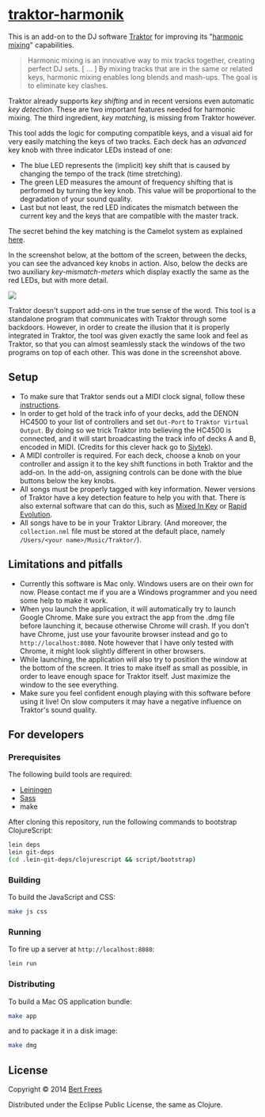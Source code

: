 [traktor-harmonik][]
====================

This is an add-on to the DJ software [Traktor][traktor] for improving
its "[harmonic mixing][harmonic-mixing]" capabilities.

> Harmonic mixing is an innovative way to mix tracks together,
> creating perfect DJ sets.
> [ ... ]
> By mixing tracks that are in the same or related keys, harmonic
> mixing enables long blends and mash-ups. The goal is to eliminate
> key clashes.

Traktor already supports *key shifting* and in recent versions even
automatic *key detection*. These are two important features needed for
harmonic mixing. The third ingredient, *key matching*, is missing from
Traktor however.

This tool adds the logic for computing compatible keys, and a visual
aid for very easily matching the keys of two tracks. Each deck has an
*advanced* key knob with three indicator LEDs instead of one:
- The blue LED represents the (implicit) key shift that is caused by
  changing the tempo of the track (time stretching).
- The green LED measures the amount of frequency shifting that is
  performed by turning the key knob. This value will be proportional
  to the degradation of your sound quality.
- Last but not least, the red LED indicates the mismatch between the
  current key and the keys that are compatible with the master track.

The secret behind the key matching is the Camelot system as explained
[here](http://www.harmonic-mixing.com/HowTo.aspx).

In the screenshot below, at the bottom of the screen, between the
decks, you can see the advanced key knobs in action. Also, below the
decks are two auxiliary *key-mismatch-meters* which display exactly
the same as the red LEDs, but with more detail.

![](https://raw.github.com/bertfrees/traktor-harmonik/doc/screenshot.png)

Traktor doesn't support add-ons in the true sense of the word. This
tool is a standalone program that communicates with Traktor through
some backdoors. However, in order to create the illusion that it is
properly integrated in Traktor, the tool was given exactly the same
look and feel as Traktor, so that you can almost seamlessly stack the
windows of the two programs on top of each other. This was done in the
screenshot above.

Setup
-----

- To make sure that Traktor sends out a MIDI clock signal, follow these
  [instructions](http://www.native-instruments.com/knowledge/questions/817/How+to+send+a+MIDI+clock+sync+signal+from+TRAKTOR%3F).
- In order to get hold of the track info of your decks, add the DENON
  HC4500 to your list of controllers and set `Out-Port` to `Traktor
  Virtual Output`. By doing so we trick Traktor into believing the
  HC4500 is connected, and it will start broadcasting the track info
  of decks A and B, encoded in MIDI.  (Credits for this clever hack go
  to [Siytek](http://forum.djtechtools.com/showthread.php?t=28523)).
- A MIDI controller is required. For each deck, choose a knob on your
  controller and assign it to the key shift functions in both Traktor
  and the add-on. In the add-on, assigning controls can be done with
  the blue buttons below the key knobs.
- All songs must be properly tagged with key information. Newer
  versions of Traktor have a key detection feature to help you with
  that. There is also external software that can do this, such as
  [Mixed In Key][mixed-in-key] or [Rapid Evolution][rapid-evolution].
- All songs have to be in your Traktor Library. (And moreover,
  the `collection.nml` file must be stored at the default place,
  namely `/Users/<your name>/Music/Traktor/`).

Limitations and pitfalls
------------------------

- Currently this software is Mac only. Windows users are on their own
  for now. Please contact me if you are a Windows programmer and you
  need some help to make it work.
- When you launch the application, it will automatically try to launch
  Google Chrome. Make sure you extract the app from the .dmg file
  before launching it, because otherwise Chrome will crash. If you
  don't have Chrome, just use your favourite browser instead and go to
  `http://localhost:8080`. Note however that I have only tested with
  Chrome, it might look slightly different in other browsers.
- While launching, the application will also try to position the
  window at the bottom of the screen. It tries to make itself as small
  as possible, in order to leave enough space for Traktor
  itself. Just maximize the window to the see everything.
- Make sure you feel confident enough playing with this software
  before using it live! On slow computers it may have a negative
  influence on Traktor's sound quality. 

For developers
--------------

### Prerequisites

The following build tools are required:

* [Leiningen][lein]
* [Sass][sass]
* make

After cloning this repository, run the following commands to
bootstrap ClojureScript:

```sh
lein deps
lein git-deps
(cd .lein-git-deps/clojurescript && script/bootstrap)
```

### Building

To build the JavaScript and CSS:

```sh
make js css
```

### Running

To fire up a server at `http://localhost:8080`:

```sh
lein run
```

### Distributing

To build a Mac OS application bundle:

```sh
make app
```

and to package it in a disk image:

```sh
make dmg
```

License
-------
Copyright © 2014 [Bert Frees][bert]

Distributed under the Eclipse Public License, the same as Clojure.


[traktor-harmonik]: http://github.com/traktor-harmonik
[traktor]: http://www.native-instruments.com/en/products/traktor/dj-software/traktor-pro-2
[harmonic-mixing]: http://www.harmonic-mixing.com
[mixed-in-key]: http://www.mixedinkey.com
[rapid-evolution]: http://www.mixshare.com/wiki/doku.php?id=rapid_evolution
[lein]: https://github.com/technomancy/leiningen
[sass]: http://sass-lang.com/
[bert]: http://github.com/bertfrees



